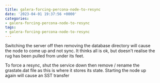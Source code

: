 ```yaml
---
title: galera-forcing-percona-node-to-resync
date: '2023-04-01 19:37:56 +0000'
categories:
- galera-forcing-percona-node-to-resync
tags:
- galera-forcing-percona-node-to-resync
---
```



Switching the server off then removing the database directory will cause
the node to come up and not sync. It thinks all is ok, but doesn't
realise the rug has been pulled from under its feet.

To force a resync, shut the service down then remove / rename the
grastate.dat file as this is where it stores its state. Starting the
node up again will cause an SST transfer